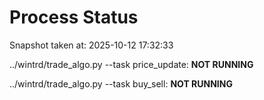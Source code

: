 # Process Status

Snapshot taken at: 2025-10-12 17:32:33

../wintrd/trade_algo.py --task price_update: **NOT RUNNING**

../wintrd/trade_algo.py --task buy_sell: **NOT RUNNING**

